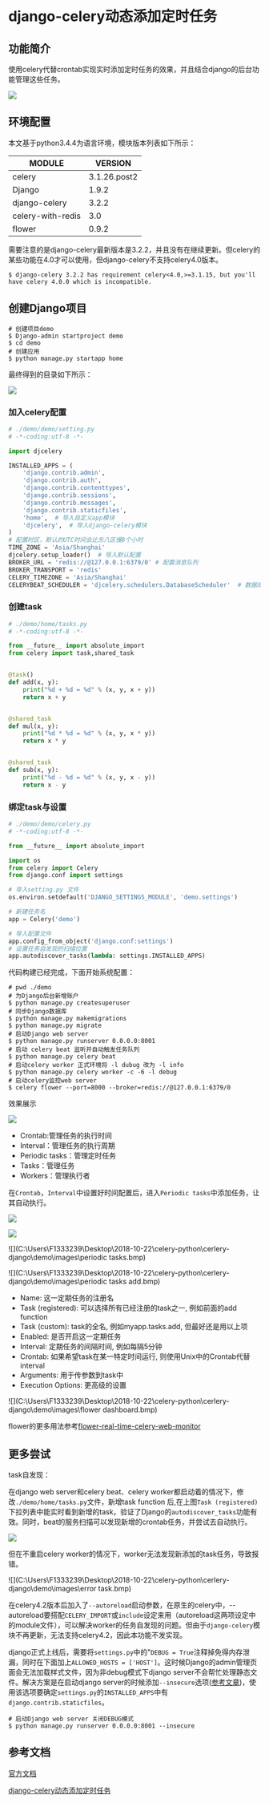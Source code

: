 # 		django-celery动态添加定时任务

## 功能简介

使用celery代替crontab实现实时添加定时任务的效果，并且结合django的后台功能管理这些任务。

![](C:\Users\F1333239\Desktop\2018-10-22\celery-python\cerlery-django\demo\images\main_page.bmp)

## 环境配置

本文基于python3.4.4为语言环境，模块版本列表如下所示：

| MODULE            | VERSION      |
| ----------------- | ------------ |
| celery            | 3.1.26.post2 |
| Django            | 1.9.2        |
| django-celery     | 3.2.2        |
| celery-with-redis | 3.0          |
| flower            | 0.9.2        |

需要注意的是django-celery最新版本是3.2.2，并且没有在继续更新。但celery的某些功能在4.0才可以使用，但django-celery不支持celery4.0版本。

```shell
$ django-celery 3.2.2 has requirement celery<4.0,>=3.1.15, but you'll have celery 4.0.0 which is incompatible.
```

## 创建Django项目

```shell
# 创建项目demo
$ Django-admin startproject demo
$ cd demo
# 创建应用
$ python manage.py startapp home
```

最终得到的目录如下所示：

![](C:\Users\F1333239\Desktop\2018-10-22\celery-python\cerlery-django\demo\images\project_index.bmp)

### 加入celery配置

```python
# ./demo/demo/setting.py
# -*-coding:utf-8 -*-

import djcelery

INSTALLED_APPS = (
    'django.contrib.admin',
    'django.contrib.auth',
    'django.contrib.contenttypes',
    'django.contrib.sessions',
    'django.contrib.messages',
    'django.contrib.staticfiles',
    'home',  # 导入自定义app模块
    'djcelery',  # 导入django-celery模块
)
# 配置时区，默认的UTC时间会比东八区慢8个小时
TIME_ZONE = 'Asia/Shanghai'
djcelery.setup_loader()  # 导入默认配置
BROKER_URL = 'redis://@127.0.0.1:6379/0' # 配置消息队列
BROKER_TRANSPORT = 'redis' 
CELERY_TIMEZONE = 'Asia/Shanghai' 
CELERYBEAT_SCHEDULER = 'djcelery.schedulers.DatabaseScheduler'  # 数据库调度
```

### 创建task

```python
# ./demo/home/tasks.py
# -*-coding:utf-8 -*-

from __future__ import absolute_import
from celery import task,shared_task


@task()
def add(x, y):
    print("%d + %d = %d" % (x, y, x + y))
    return x + y


@shared_task
def mul(x, y):
    print("%d * %d = %d" % (x, y, x * y))
    return x * y


@shared_task
def sub(x, y):
    print("%d - %d = %d" % (x, y, x - y))
    return x - y
```

### 绑定task与设置

```python
# ./demo/demo/celery.py
# -*-coding:utf-8 -*-

from __future__ import absolute_import

import os
from celery import Celery
from django.conf import settings

# 导入setting.py 文件
os.environ.setdefault('DJANGO_SETTINGS_MODULE', 'demo.settings')

# 新建任务名
app = Celery('demo')

# 导入配置文件
app.config_from_object('django.conf:settings')
# 设置任务自发现的扫描位置
app.autodiscover_tasks(lambda: settings.INSTALLED_APPS)
```

代码构建已经完成，下面开始系统配置：

```shell
# pwd ./demo
# 为Django后台新增账户
$ python manage.py createsuperuser
# 同步Django数据库
$ python manage.py makemigrations
$ python manage.py migrate
# 启动Django web server
$ python manage.py runserver 0.0.0.0:8001
# 启动 celery beat 监听并自动触发任务队列
$ python manage.py celery beat
# 启动celery worker 正式环境将 -l dubug 改为 -l info
$ python manage.py celery worker -c -6 -l debug
# 启动celery监控web server
$ celery flower --port=8000 --broker=redis://@127.0.0.1:6379/0
```

效果展示

![](C:\Users\F1333239\Desktop\2018-10-22\celery-python\cerlery-django\demo\images\function_display.bmp)

- Crontab:管理任务的执行时间
- Interval：管理任务的执行周期
- Periodic tasks：管理定时任务
- Tasks：管理任务
- Workers：管理执行者

在`Crontab`，`Interval`中设置好时间配置后，进入`Periodic tasks`中添加任务，让其自动执行。

![](C:\Users\F1333239\Desktop\2018-10-22\celery-python\cerlery-django\demo\images\crontabs.bmp)

![](C:\Users\F1333239\Desktop\2018-10-22\celery-python\cerlery-django\demo\images\intervals.bmp)

![](C:\Users\F1333239\Desktop\2018-10-22\celery-python\cerlery-django\demo\images\periodic tasks.bmp)

![](C:\Users\F1333239\Desktop\2018-10-22\celery-python\cerlery-django\demo\images\periodic tasks add.bmp)

- Name: 这一定期任务的注册名
- Task (registered): 可以选择所有已经注册的task之一, 例如前面的add function
- Task (custom): task的全名, 例如myapp.tasks.add, 但最好还是用以上项
- Enabled: 是否开启这一定期任务
- Interval: 定期任务的间隔时间, 例如每隔5分钟
- Crontab: 如果希望task在某一特定时间运行, 则使用Unix中的Crontab代替interval
- Arguments: 用于传参数到task中
- Execution Options: 更高级的设置

![](C:\Users\F1333239\Desktop\2018-10-22\celery-python\cerlery-django\demo\images\flower dashboard.bmp)

flower的更多用法参考[flower-real-time-celery-web-monitor](http://docs.celeryproject.org/en/latest/userguide/monitoring.html#flower-real-time-celery-web-monitor)

## 更多尝试

task自发现：

在django web server和celery beat、celery worker都启动着的情况下，修改`./demo/home/tasks.py`文件，新增task function 后,在上图`Task (registered)`下拉列表中能实时看到新增的task，验证了Django的`autodiscover_tasks`功能有效。同时，beat的服务扫描可以发现新增的crontab任务，并尝试去自动执行。

![](C:\Users\F1333239\Desktop\2018-10-22\celery-python\cerlery-django\demo\images\beat.bmp)

但在不重启celery worker的情况下，worker无法发现新添加的task任务，导致报错。

![](C:\Users\F1333239\Desktop\2018-10-22\celery-python\cerlery-django\demo\images\error task.bmp)

在celery4.2版本后加入了`--autoreload`启动参数，在原生的celery中，--autoreload要搭配`CELERY_IMPORT`或`include`设定来用（autoreload这两项设定中的module文件），可以解决worker的任务自发现的问题。但由于`django-celery`模块不再更新，无法支持celery4.2，因此本功能不发实现。

django正式上线后，需要将`settings.py`中的"`DEBUG = True`注释掉免得内存泄漏，同时在下面加上`ALLOWED_HOSTS = ['HOST']`。这时候Django的admin管理页面会无法加载样式文件，因为非debug模式下django server不会帮忙处理静态文件。解决方案是在启动django server的时候添加`--insecure`选项([参考文章](http://stackoverflow.com/questions/5836674/why-does-debug-false-setting-make-my-django-static-files-access-fail ))，使用该选项要确定`settings.py`的`INSTALLED_APPS`中有`django.contrib.staticfiles`。

```shell
# 启动Django web server 关闭DEBUG模式 
$ python manage.py runserver 0.0.0.0:8001 --insecure
```



## 参考文档

[官方文档](http://docs.celeryproject.org/en/latest/django/first-steps-with-django.html)

[django-celery动态添加定时任务](https://blog.csdn.net/Vintage_1/article/details/47664297)